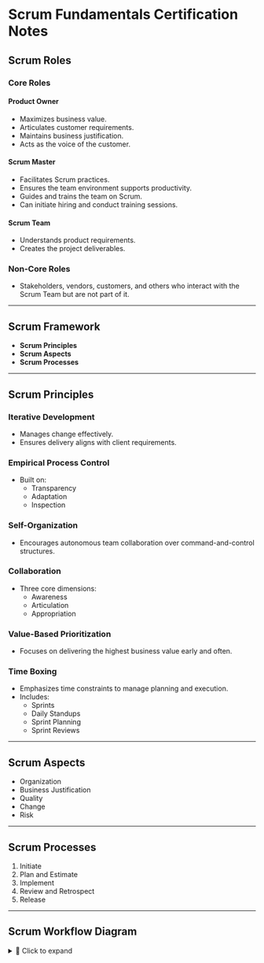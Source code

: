 # Scrum Fundamentals Certification Notes

## Scrum Roles

### Core Roles

#### Product Owner
- Maximizes business value.
- Articulates customer requirements.
- Maintains business justification.
- Acts as the voice of the customer.

#### Scrum Master
- Facilitates Scrum practices.
- Ensures the team environment supports productivity.
- Guides and trains the team on Scrum.
- Can initiate hiring and conduct training sessions.

#### Scrum Team
- Understands product requirements.
- Creates the project deliverables.

### Non-Core Roles

- Stakeholders, vendors, customers, and others who interact with the Scrum Team but are not part of it.

---

## Scrum Framework

- **Scrum Principles**
- **Scrum Aspects**
- **Scrum Processes**

---

## Scrum Principles

### Iterative Development
- Manages change effectively.
- Ensures delivery aligns with client requirements.

### Empirical Process Control
- Built on:
  - Transparency  
  - Adaptation  
  - Inspection

### Self-Organization
- Encourages autonomous team collaboration over command-and-control structures.

### Collaboration
- Three core dimensions:
  - Awareness  
  - Articulation  
  - Appropriation

### Value-Based Prioritization
- Focuses on delivering the highest business value early and often.

### Time Boxing
- Emphasizes time constraints to manage planning and execution.
- Includes:
  - Sprints  
  - Daily Standups  
  - Sprint Planning  
  - Sprint Reviews

---

## Scrum Aspects

- Organization  
- Business Justification  
- Quality  
- Change  
- Risk

---

## Scrum Processes

1. Initiate  
2. Plan and Estimate  
3. Implement  
4. Review and Retrospect  
5. Release

---

## Scrum Workflow Diagram

<details>
<summary>📘 Click to expand</summary>

![Scrum Workflow](./Screenshot%20from%202025-07-11%2020-36-10.png)

</details>
